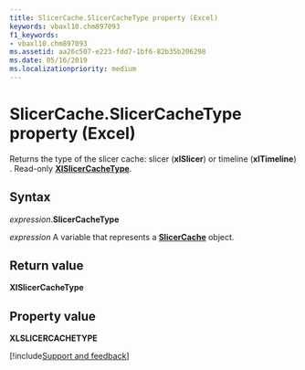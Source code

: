 ```yaml
---
title: SlicerCache.SlicerCacheType property (Excel)
keywords: vbaxl10.chm897093
f1_keywords:
- vbaxl10.chm897093
ms.assetid: aa26c507-e223-fdd7-1bf6-82b35b206298
ms.date: 05/16/2019
ms.localizationpriority: medium
---
```



# SlicerCache.SlicerCacheType property (Excel)

Returns the type of the slicer cache: slicer (**xlSlicer**) or timeline (**xlTimeline**) . Read-only **[XlSlicerCacheType](excel.xlslicercachetype.md)**.

## Syntax

_expression_.**SlicerCacheType**

_expression_ A variable that represents a **[SlicerCache](Excel.SlicerCache.md)** object.


## Return value

**XlSlicerCacheType**


## Property value

**XLSLICERCACHETYPE**



[!include[Support and feedback](~/includes/feedback-boilerplate.md)]